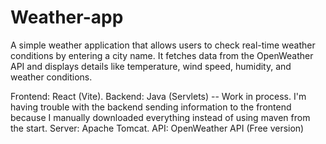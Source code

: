 # Weather-app
A simple weather application that allows users to check real-time weather conditions by entering a city name. It fetches data from the OpenWeather API and displays details like temperature, wind speed, humidity, and weather conditions. 

Frontend: React (Vite).
Backend: Java (Servlets) -- Work in process. I'm having trouble with the backend sending information to the frontend because I manually downloaded everything instead of using maven from the start.
Server: Apache Tomcat.
API: OpenWeather API (Free version)
